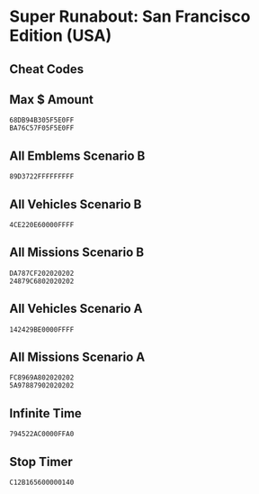 # Super Runabout: San Francisco Edition (USA)

## Cheat Codes

## Max $ Amount

```
68DB94B305F5E0FF
BA76C57F05F5E0FF

```

## All Emblems Scenario B

```
89D3722FFFFFFFFF

```

## All Vehicles Scenario B

```
4CE220E60000FFFF

```

## All Missions Scenario B

```
DA787CF202020202
24879C6802020202

```

## All Vehicles Scenario A

```
142429BE0000FFFF

```

## All Missions Scenario A

```
FC8969A802020202
5A97887902020202

```

## Infinite Time

```
794522AC0000FFA0

```

## Stop Timer

```
C12B165600000140

```

